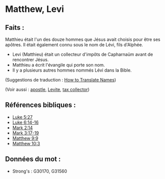 # Matthew, Levi

## Faits :

Matthieu était l'un des douze hommes que Jésus avait choisis pour être ses apôtres. Il était également connu sous le nom de Lévi, fils d'Alphée.

* Levi (Matthieu) était un collecteur d'impôts de Capharnaüm avant de rencontrer Jésus.
* Matthieu a écrit l'évangile qui porte son nom.
* Il y a plusieurs autres hommes nommés Lévi dans la Bible.

(Suggestions de traduction : [How to Translate Names](rc://en/ta/man/translate/translate-names))

(Voir aussi : [apostle](../kt/apostle.md), [Levite](../names/levite.md), [tax collector](../other/tax.md))

## Références bibliques :

* [Luke 5:27](rc://en/tn/help/luk/05/27)
* [Luke 6:14-16](rc://en/tn/help/luk/06/14)
* [Mark 2:14](rc://en/tn/help/mrk/02/14)
* [Mark 3:17-19](rc://en/tn/help/mrk/03/17)
* [Matthew 9:9](rc://en/tn/help/mat/09/09)
* [Matthew 10:3](rc://en/tn/help/mat/10/03)

## Données du mot :

* Strong's : G30170, G31560
